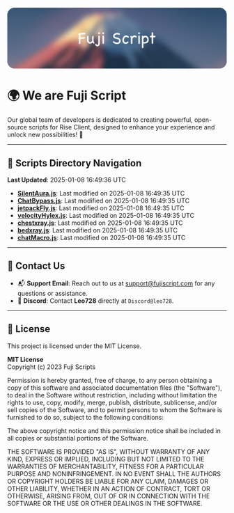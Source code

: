 ![Banner](.github/b.webp)

# 🌍 **We are Fuji Script**

Our global team of developers is dedicated to creating powerful, open-source scripts for Rise Client, designed to enhance your experience and unlock new possibilities! 🌟

---
<!-- SCRIPTS_NAVIGATION_START -->
## 📂 **Scripts Directory Navigation**

**Last Updated**: 2025-01-08 16:49:36 UTC

- **[SilentAura.js](scripts/SilentAura.js)**: Last modified on 2025-01-08 16:49:35 UTC
- **[ChatBypass.js](scripts/ChatBypass.js)**: Last modified on 2025-01-08 16:49:35 UTC
- **[jetpackFly.js](scripts/jetpackFly.js)**: Last modified on 2025-01-08 16:49:35 UTC
- **[velocityHylex.js](scripts/velocityHylex.js)**: Last modified on 2025-01-08 16:49:35 UTC
- **[chestxray.js](scripts/chestxray.js)**: Last modified on 2025-01-08 16:49:35 UTC
- **[bedxray.js](scripts/bedxray.js)**: Last modified on 2025-01-08 16:49:35 UTC
- **[chatMacro.js](scripts/chatMacro.js)**: Last modified on 2025-01-08 16:49:35 UTC

<!-- SCRIPTS_NAVIGATION_END -->

---

## 💬 **Contact Us**  
- 📬 **Support Email**: Reach out to us at [support@fujiscript.com](mailto:support@fujiscript.com) for any questions or assistance.  
- 💬 **Discord**: Contact **Leo728** directly at `Discord@leo728`.

---

## 📜 **License**

This project is licensed under the MIT License.  

**MIT License**  
Copyright (c) 2023 Fuji Scripts  

Permission is hereby granted, free of charge, to any person obtaining a copy of this software and associated documentation files (the "Software"), to deal in the Software without restriction, including without limitation the rights to use, copy, modify, merge, publish, distribute, sublicense, and/or sell copies of the Software, and to permit persons to whom the Software is furnished to do so, subject to the following conditions:  

The above copyright notice and this permission notice shall be included in all copies or substantial portions of the Software.  

THE SOFTWARE IS PROVIDED "AS IS", WITHOUT WARRANTY OF ANY KIND, EXPRESS OR IMPLIED, INCLUDING BUT NOT LIMITED TO THE WARRANTIES OF MERCHANTABILITY, FITNESS FOR A PARTICULAR PURPOSE AND NONINFRINGEMENT. IN NO EVENT SHALL THE AUTHORS OR COPYRIGHT HOLDERS BE LIABLE FOR ANY CLAIM, DAMAGES OR OTHER LIABILITY, WHETHER IN AN ACTION OF CONTRACT, TORT OR OTHERWISE, ARISING FROM, OUT OF OR IN CONNECTION WITH THE SOFTWARE OR THE USE OR OTHER DEALINGS IN THE SOFTWARE.  
